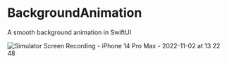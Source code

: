 # BackgroundAnimation
A smooth background animation in SwiftUI


![Simulator Screen Recording - iPhone 14 Pro Max - 2022-11-02 at 13 22 48](https://user-images.githubusercontent.com/83090745/199488653-f6c73cae-544c-492b-b190-b467077dfad4.gif)
